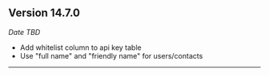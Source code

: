 
## Version 14.7.0
_Date TBD_

* Add whitelist column to api key table
* Use "full name" and "friendly name" for users/contacts

---

